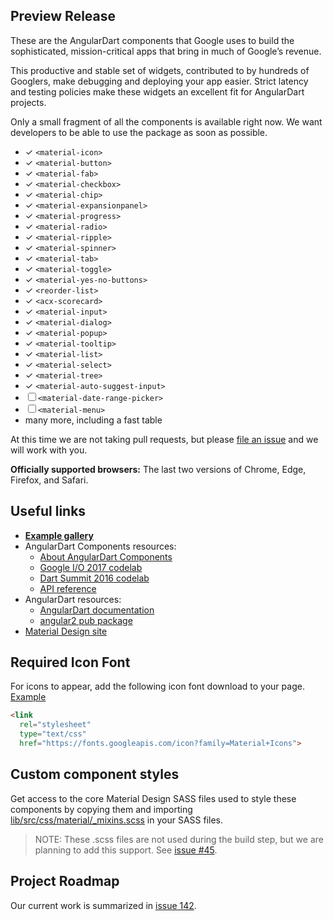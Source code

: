 ## Preview Release

These are the AngularDart components that Google uses to build the
sophisticated, mission-critical apps that bring in much of Google’s revenue.

This productive and stable set of widgets, contributed to by hundreds of
Googlers, make debugging and deploying your app easier. Strict latency and
testing policies make these widgets an excellent fit for AngularDart projects.

Only a small fragment of all the components is available right now. We want
developers to be able to use the package as soon as possible.

* ✓ `<material-icon>`
* ✓ `<material-button>`
* ✓ `<material-fab>`
* ✓ `<material-checkbox>`
* ✓ `<material-chip>`
* ✓ `<material-expansionpanel>`
* ✓ `<material-progress>`
* ✓ `<material-radio>`
* ✓ `<material-ripple>`
* ✓ `<material-spinner>`
* ✓ `<material-tab>`
* ✓ `<material-toggle>`
* ✓ `<material-yes-no-buttons>`
* ✓ `<reorder-list>`
* ✓ `<acx-scorecard>`
* ✓ `<material-input>`
* ✓ `<material-dialog>`
* ✓ `<material-popup>`
* ✓ `<material-tooltip>`
* ✓ `<material-list>`
* ✓ `<material-select>`
* ✓ `<material-tree>`
* ✓ `<material-auto-suggest-input>`
* ☐ `<material-date-range-picker>`
* ☐ `<material-menu>`
* many more, including a fast table

At this time we are not taking pull requests, but please
[file an issue](https://github.com/dart-lang/angular_components/issues)
and we will work with you.

**Officially supported browsers:** The last two versions of Chrome, Edge,
Firefox, and Safari.

## Useful links

* **[Example gallery](https://dart-lang.github.io/angular_components_example/)**
* AngularDart Components resources:
  * [About AngularDart Components](https://webdev.dartlang.org/components)
  * [Google I/O 2017 codelab](https://codelabs.developers.google.com/codelabs/your-first-angulardart-web-app)
  * [Dart Summit 2016 codelab](https://webdev.dartlang.org/codelabs/angular2_components)
  * [API reference](https://webdev.dartlang.org/components/api)
* AngularDart resources:
  * [AngularDart documentation](https://webdev.dartlang.org/angular/guide)
  * [angular2 pub package](https://pub.dartlang.org/packages/angular2)
* [Material Design site](https://material.io)

## Required Icon Font
For icons to appear, add the following icon font download to your page.
[Example](https://github.com/dart-lang/angular_components_example/blob/master/web/index.html#L13)

```html
<link
  rel="stylesheet"
  type="text/css"
  href="https://fonts.googleapis.com/icon?family=Material+Icons">
```

## Custom component styles

Get access to the core Material Design SASS files used to style these components
by copying them and importing
[lib/src/css/material/_mixins.scss](https://github.com/dart-lang/angular_components/blob/master/lib/src/css/material/_mixins.scss)
in your SASS files.


> NOTE: These .scss files are not used during the build step, but we are
> planning to add this support. See
> [issue #45](https://github.com/dart-lang/angular_components/issues/45).

## Project Roadmap

Our current work is summarized in
[issue 142](https://github.com/dart-lang/angular_components/issues/142).
